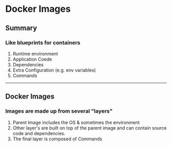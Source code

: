 # Docker Images


## Summary

### Like blueprints for containers
1. Runtime environment
2. Application Coede
3. Dependencies
4. Extra Configuration (e.g. env variables)
5. Commands

______

## Docker Images
### Images are made up from several "layers"

1. Parent Image includes the OS & sometimes the environment
2. Other layer's are built on top of the parent image and can contain source code and dependencies.
3. The final layer is composed of Commands
